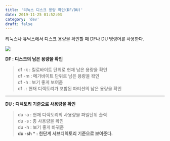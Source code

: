 ```yaml
---
title: '리눅스 디스크 용량 확인(DF/DU)'
date: 2019-11-25 01:52:03
category: 'dev'
draft: false
---
```


리눅스나 유닉스에서 디스크 용량을 확인할 때 DF나 DU 명령어를 사용한다.

![](https://blog.kakaocdn.net/dn/c6mlvH/btqzYVRRkre/hawUqkkbuhyuz1qPOtZLfk/img.png)

**DF : 디스크의 남은 용량을 확인**

> df -k : 킬로바이트 단위로 현재 남은 용량을 확인  
> df -m : 메가바이트 단위로 남은 용량을 왁인   
> df -h : 보기 좋게 보여줌  
> df . : 현재 디렉토리가 포함된 파티션의 남은 용량을 확인

* * *

**DU : 디렉토리 기준으로 사용량을 확인**

> du -a : 현재 디렉토리의 사용량을 파일단위 출력  
> du -s : 총 사용량을 확인  
> du -h : 보기 좋게 바꿔줌   
> **du -sh \* : 한단계 서브디렉토리 기준으로 보여준다.**
